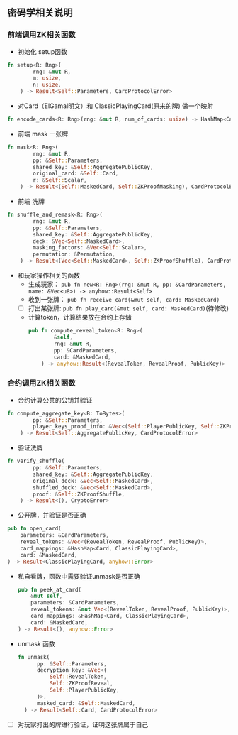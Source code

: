 ## 密码学相关说明

### 前端调用ZK相关函数
* 初始化 setup函数
```rust
fn setup<R: Rng>(
        rng: &mut R,
        m: usize,
        n: usize,
    ) -> Result<Self::Parameters, CardProtocolError> 
```
* 对Card（ElGamal明文）和 ClassicPlayingCard(原来的牌) 做一个映射
```rust
fn encode_cards<R: Rng>(rng: &mut R, num_of_cards: usize) -> HashMap<Card, ClassicPlayingCard>
```
* 前端 mask 一张牌
```rust
fn mask<R: Rng>(
        rng: &mut R,
        pp: &Self::Parameters,
        shared_key: &Self::AggregatePublicKey,
        original_card: &Self::Card,
        r: &Self::Scalar,
    ) -> Result<(Self::MaskedCard, Self::ZKProofMasking), CardProtocolError>
```
* 前端 洗牌
```rust
fn shuffle_and_remask<R: Rng>(
        rng: &mut R,
        pp: &Self::Parameters,
        shared_key: &Self::AggregatePublicKey,
        deck: &Vec<Self::MaskedCard>,
        masking_factors: &Vec<Self::Scalar>,
        permutation: &Permutation,
    ) -> Result<(Vec<Self::MaskedCard>, Self::ZKProofShuffle), CardProtocolError>
```
* 和玩家操作相关的函数
  * 生成玩家： `pub fn new<R: Rng>(rng: &mut R, pp: &CardParameters, name: &Vec<u8>) -> anyhow::Result<Self>`
  * 收到一张牌： `pub fn receive_card(&mut self, card: MaskedCard)`
  - [ ] 打出某张牌: `pub fn play_card(&mut self, card: MaskedCard)`(待修改)
  * 计算token，计算结果放在合约上存储
    ```rust
    pub fn compute_reveal_token<R: Rng>(
            &self,
            rng: &mut R,
            pp: &CardParameters,
            card: &MaskedCard,
        ) -> anyhow::Result<(RevealToken, RevealProof, PublicKey)>
    ```

### 合约调用ZK相关函数
* 合约计算公共的公钥并验证
```rust
fn compute_aggregate_key<B: ToBytes>(
        pp: &Self::Parameters,
        player_keys_proof_info: &Vec<(Self::PlayerPublicKey, Self::ZKProofKeyOwnership, B)>,
    ) -> Result<Self::AggregatePublicKey, CardProtocolError>
``` 
* 验证洗牌
```rust
fn verify_shuffle(
        pp: &Self::Parameters,
        shared_key: &Self::AggregatePublicKey,
        original_deck: &Vec<Self::MaskedCard>,
        shuffled_deck: &Vec<Self::MaskedCard>,
        proof: &Self::ZKProofShuffle,
    ) -> Result<(), CryptoError>
```
* 公开牌，并验证是否正确
```rust
pub fn open_card(
    parameters: &CardParameters,
    reveal_tokens: &Vec<(RevealToken, RevealProof, PublicKey)>,
    card_mappings: &HashMap<Card, ClassicPlayingCard>,
    card: &MaskedCard,
) -> Result<ClassicPlayingCard, anyhow::Error>
```
* 私自看牌，函数中需要验证unmask是否正确
    ```rust
    pub fn peek_at_card(
        &mut self,
        parameters: &CardParameters,
        reveal_tokens: &mut Vec<(RevealToken, RevealProof, PublicKey)>,
        card_mappings: &HashMap<Card, ClassicPlayingCard>,
        card: &MaskedCard,
    ) -> Result<(), anyhow::Error>
    ```
* unmask 函数
  ```rust
  fn unmask(
        pp: &Self::Parameters,
        decryption_key: &Vec<(
            Self::RevealToken,
            Self::ZKProofReveal,
            Self::PlayerPublicKey,
        )>,
        masked_card: &Self::MaskedCard,
    ) -> Result<Self::Card, CardProtocolError>
  ```
- [ ] 对玩家打出的牌进行验证，证明这张牌属于自己 